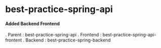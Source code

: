 # best-practice-spring-api

#### Added Backend Frontend

. Parent <artifcatid> : best-practice-spring-api
. Frontend <artifcatid> : best-practice-spring-api-frontent
. Backend <artifcatid> : best-practice-spring-backend